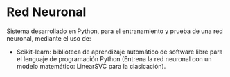 # Red Neuronal
Sistema desarrollado en Python, para el entranamiento y prueba de una red neuronal, mediante el uso de:

* Scikit-learn: biblioteca de aprendizaje automático de software libre para el lenguaje de programación Python (Entrena la red neuronal con un modelo matemático: LinearSVC para la clasicación).
